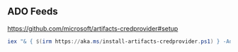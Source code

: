 
## ADO Feeds

https://github.com/microsoft/artifacts-credprovider#setup

```ps1
iex "& { $(irm https://aka.ms/install-artifacts-credprovider.ps1) } -AddNetfx"
```
